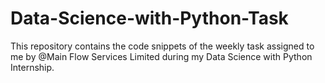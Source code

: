 # Data-Science-with-Python-Task
This repository contains the code snippets of the weekly task assigned to me by @Main Flow Services Limited during my Data Science with Python Internship.
